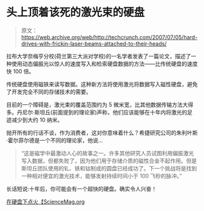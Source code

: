 # 头上顶着该死的激光束的硬盘

> 原文：<https://web.archive.org/web/http://techcrunch.com/2007/07/05/hard-drives-with-frickin-laser-beams-attached-to-their-heads/>

拉布大学奈梅亨分校(荷兰第三大派对学校)的一名学者发表了一篇论文，描述了一种使用动态偏振光以惊人的速度写入和检索硬盘数据的方法——比传统硬盘的速度快 100 倍。

传统硬盘使用磁铁来读写数据。这种新方法将使用激光将数据写入磁性硬盘，避免了开发完全不同的存储技术的需要。

目前的一个障碍是，激光束的覆盖范围约为 5 微米宽，比其他数据传输方法大得多。丹尼尔·斯坦丘(前面提到的理论家)声称，他们应该能够在十年内将激光的足迹减少到大约 10 纳米。

抛开所有的行话不谈，作为消费者，这对你意味着什么？希捷研究公司的朱利叶斯·霍尔菲尔德是一个不同的理论家，他说…

> “这是磁学中最激动人心的故事之一。许多其他研究人员试图利用偏振激光写入数据，但都失败了，因为他们用于存储介质的磁性合金不起作用。但是斯坦丘团队使用的钆、铁和钴制成的圆盘已经成功了。下一个挑战将是找到一种相对便宜的激光技术，能够发射持续时间小于 100 飞秒的脉冲。”

长话短说:十年后，你可能会有一个超快的硬盘。确实令人兴奋！

[在硬盘下点火【ScienceMag.org ](https://web.archive.org/web/20140903191240/http://sciencenow.sciencemag.org/cgi/content/full/2007/628/3)